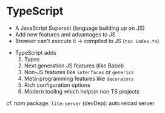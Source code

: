 # TypeScript

- A JavaScript Superset (language building up on JS)
- Add new features and advantages to JS
- Browser can't execute it -> compiled to JS (`tsc index.ts`)

* TypeScript adds
  1. Types
  2. Next generation JS features (like Babel)
  3. Non-JS features like `interfaces` or `generics`
  4. Meta-programming features like `decorators`
  5. Rich configuration options
  6. Modern tooling which helpsin non TS projects

cf. npm package: `lite-server` (devDep): auto reload server
